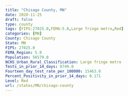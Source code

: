 ```yaml
---
title: "Chisago County, MN"
date: 2020-11-25
draft: false
type: county
tags: [FIPS:27025.0,FEMA:5.0,Large fringe metro,Red]
categories: [MN]
County: Chisago County
State: MN
FIPS: 27025.0
FEMA_Region: 5.0
Population: 56579.0
NCHS_Urban_Rural_Classification: Large fringe metro
Tests_in_prior_14_days: 8749.0
Fourteen_day_test_rate_per_100000: 15463.0
Percent_Positivity_in_prior_14_days: 0.171
Level: Red
url: /states/MN/chisago-county
---
```



